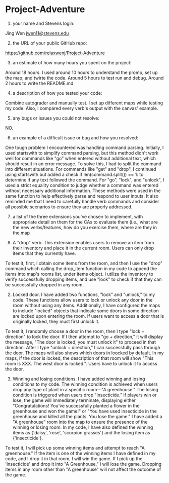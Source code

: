 # Project-Adventure

1. your name and Stevens login:

Jing Wen jwen11@stevens.edu

2. the URL of your public GitHub repo:

https://github.com/relaxwenj/Project-Adventure

3. an estimate of how many hours you spent on the project:

Around 18 hours. I used around 10 hours to understand the promp, set up the map, and twirte the code. Around 5 hours to test run and debug. Around 2 hours to write the README.md

4. a description of how you tested your code:

Combine autograder and manually test. I set up different maps while testing my code. Also, I compared every verb's output
with the canvas' example.

5. any bugs or issues you could not resolve:

NO.

6. an example of a difficult issue or bug and how you resolved:

One tough problem I encountered was handling command parsing. Initially, I used startswith to simplify command parsing, but this method didn't work well for commands like "go" when entered without additional text, which should result in an error message. To solve this, I had to split the command into different situations. For commands like "get" and "drop", I continued using startswith but added a check if len(command.split()) == 1: to determine if any text followed the command. For "go", "lock", and "unlock", I used a strict equality condition to judge whether a command was entered without necessary additional information. These methods were used in the same function to help effectively parse and respond to user inputs. It also reminded me that I need to carefully handle verb commands and consider all possible scenarios to ensure they are properly addressed.

7. a list of the three extensions you’ve chosen to implement, with appropriate detail on them for the CAs to evaluate them (i.e., what are the new verbs/features, how do you exercise them, where are they in the map

1. A "drop" verb. 
This extension enables users to remove an item from their inventory and place it in the current room. Users can only drop items that they currently have. 

To test it, first, I obtain some items from the room, and then I use the "drop" command which calling the drop_item function in my code to append the items into map's rooms list, under items object. I utilize the inventory to verify successfully dropping items, and use "look" to check if that they can be successfully dropped in any room.

2. Locked door. 
I have added two functions, "lock" and "unlock," to my code. These functions allow users to lock or unlock any door in the room without using any items. Additionally, I have configured the maps to include "locked" objects that indicate some doors in some direction are locked upon entering the room. If users want to access a door that is originally locked, they must first unlock it.

To test it, I randomly choose a door in the room, then I type "lock + direction" to lock the door. If I then attempt to "go + direction," it will display the message, "The door is locked, you must unlock it" to proceed in that direction. After I type "unlock + direction," I can successfully pass through the door. The maps will also shows which doors in loocked by default. In my maps, if the door is locked, the description of that room will show "This room is XXX. The west door is locked.". Users have to unlock it to access the door.

3. Winning and losing conditions.
I have added winning and losing conditions to my code. The winning condition is achieved when users drop any type of plant in a specific room—"A greenhouse." The losing condition is triggered when users drop "insecticide." If players win or lose, the game will immediately terminate, displaying either "Congratulations! You've successfully planted a flower in the greenhouse and won the game!" or "You have used insecticide in the greenhouse and killed all the plants. You lose the game." I have added a "A greenhouse" room into the map to ensure the presence of the winning or losing room. In my code, I have also defined the winning items as {'daisy', 'rose', 'scorpion grasses'} and the losing item as {'insecticide'}.

To test it, I will pick up some winning items and attempt to reach "A greenhouse." If the item is one of the winning items I have defined in my code, and I drop it in that room, I will win the game. If I pick up the 'insecticide' and drop it into "A Greenhouse," I will lose the game. Dropping items in any room other than "A greenhouse" will not affect the outcome of the game.
